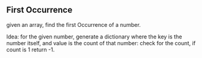 ## First Occurrence

given an array, find the first Occurrence of a number.

Idea: for the given number, generate a dictionary where the key is the number itself, and value is the count of that number:
check for the count, if count is 1 return -1.

